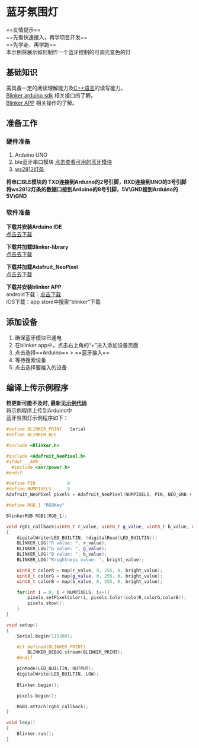# 蓝牙氛围灯  
==友情提示==  
==先看快速接入，再学项目开发==  
==先学走，再学跑==  
本示例将展示如何制作一个蓝牙控制的可调光变色的灯  

## 基础知识
需具备一定的阅读理解能力及[C++语言](https://www.runoob.com/cplusplus/cpp-tutorial.html)的读写能力。  
[Blinker arduino sdk](https://diandeng.tech/doc/arduino-support "Arduino支持") 相关接口的了解。  
[Blinker APP](?file=005-APP使用/02-自定义布局 "自定义布局") 相关操作的了解。  

## 准备工作  
### 硬件准备  
1. Arduino UNO  
2. ble蓝牙串口模块 [点击查看可用的蓝牙模块](?file=003-硬件开发/01-支持的设备 "支持的设备")  
3. [ws2812灯条](https://item.taobao.com/item.htm?id=549246189905)  

**将串口BLE模块的 TXD连接到Arduino的2号引脚，RXD连接到UNO的3号引脚**  
**将ws2812灯条的数据口接到Arduino的8号引脚，5V\GND接到Arduino的5V\GND**  

### 软件准备  
**下载并安装Arduino IDE**  
[点击去下载](https://www.arduino.cn/thread-5838-1-1.html)  

**下载并加载Blinker-library**  
[点击去下载](https://github.com/blinker-iot/blinker-library)  

**下载并加载Adafruit_NeoPixel**  
[点击去下载](https://github.com/adafruit/Adafruit_NeoPixel)  

**下载并安装blinker APP**  
android下载：[点击下载](https://github.com/blinker-iot/app-release/releases)  
IOS下载：app store中搜索“blinker”下载  

## 添加设备  
1. 确保蓝牙模块已通电  
2. 在blinker app中，点击右上角的“+”进入添加设备页面  
3. 点击选择==Arduino== > ==蓝牙接入==  
4. 等待搜索设备  
5. 点击选择要接入的设备  

## 编译上传示例程序  
**档更新可能不及时, 最新见[示例代码](https://github.com/blinker-iot/blinker-project-example)**  
将示例程序上传到Arduino中  
蓝牙氛围灯示例程序如下：  
```cpp
#define BLINKER_PRINT	Serial
#define BLINKER_BLE

#include <Blinker.h>

#include <Adafruit_NeoPixel.h>
#ifdef __AVR__
  #include <avr/power.h>
#endif

#define PIN            8
#define NUMPIXELS      9
Adafruit_NeoPixel pixels = Adafruit_NeoPixel(NUMPIXELS, PIN, NEO_GRB + NEO_KHZ800);

#define RGB_1 "RGBKey"

BlinkerRGB RGB1(RGB_1);

void rgb1_callback(uint8_t r_value, uint8_t g_value, uint8_t b_value, uint8_t bright_value)
{
    digitalWrite(LED_BUILTIN, !digitalRead(LED_BUILTIN));
    BLINKER_LOG("R value: ", r_value);
    BLINKER_LOG("G value: ", g_value);
    BLINKER_LOG("B value: ", b_value);
    BLINKER_LOG("Rrightness value: ", bright_value);

    uint8_t colorR = map(r_value, 0, 255, 0, bright_value);
    uint8_t colorG = map(g_value, 0, 255, 0, bright_value);
    uint8_t colorB = map(b_value, 0, 255, 0, bright_value);

    for(int i = 0; i < NUMPIXELS; i++){
        pixels.setPixelColor(i, pixels.Color(colorR,colorG,colorB));
        pixels.show();
    }
}

void setup()
{
    Serial.begin(115200);

    #if defined(BLINKER_PRINT)
        BLINKER_DEBUG.stream(BLINKER_PRINT);
    #endif

    pinMode(LED_BUILTIN, OUTPUT);
    digitalWrite(LED_BUILTIN, LOW);
    
    Blinker.begin();

    pixels.begin();

    RGB1.attach(rgb1_callback);
}

void loop()
{
    Blinker.run();
}
```

<!-- ## 控制设备  
1. 在**我的设备**页面点击设备，进入控制面板  
2. 点击右上角 编辑界面 按钮  
3. 添加 **RGB组件**和**滑动条组件**  
4. 点击**RGB组件**将数据键名修改为“rgb”；点击**滑动条组件**将数据键名修改为“SliderKey”  
5. 点击界面右上角保存界面布局   
6. 操作组件即可控制彩灯了   -->
